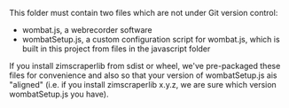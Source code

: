 This folder must contain two files which are not under Git version control:

- wombat.js, a webrecorder software
- wombatSetup.js, a custom configuration script for wombat.js, which is built in this
  project from files in the javascript folder

If you install zimscraperlib from sdist or wheel, we've pre-packaged these files for
convenience and also so that your version of wombatSetup.js ais "aligned" (i.e. if you
install zimscraperlib x.y.z, we are sure which version wombatSetup.js you have).
